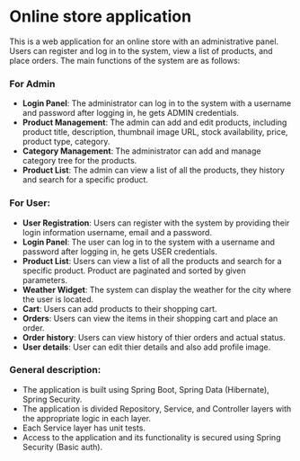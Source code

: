 # Online store application

This is a web application for an online store with an administrative panel. Users can register and log in to the system, view a list of products, and place orders. The main functions of the system are as follows:

### For Admin

- **Login Panel**: The administrator can log in to the system with a username and password after logging in, he gets ADMIN credentials.
- **Product Management**: The admin can add and edit products, including product title, description, thumbnail image URL, stock availability, price, product type, category.
- **Category Management**: The administrator can add and manage category tree for the products.
- **Product List**: The admin can view a list of all the products, they history and search for a specific product.

### For User:

- **User Registration**: Users can register with the system by providing their login information username, email and a password.
- **Login Panel**: The user can log in to the system with a username and password after logging in, he gets USER credentials.
- **Product List**: Users can view a list of all the products and search for a specific product. Product are paginated and sorted by given parameters.
- **Weather Widget**: The system can display the weather for the city where the user is located.
- **Cart**: Users can add products to their shopping cart.
- **Orders**: Users can view the items in their shopping cart and place an order.
- **Order history**: Users can view history of thier orders and actual status.
- **User details**: User can edit thier details and also add profile image.

### General description:

- The application is built using Spring Boot, Spring Data (Hibernate), Spring Security.
- The application is divided Repository, Service, and Controller layers with the appropriate logic in each layer.
- Each Service layer has unit tests.
- Access to the application and its functionality is secured using Spring Security (Basic auth). 